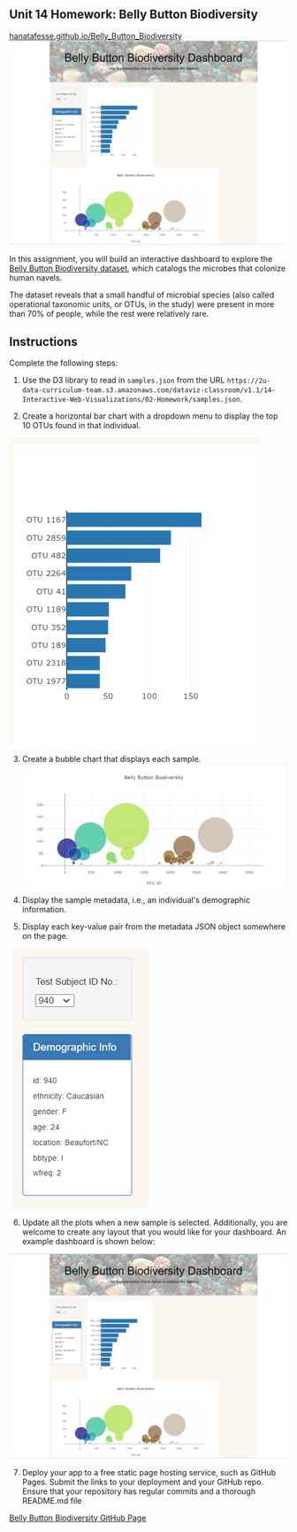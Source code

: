 ## Unit 14 Homework: Belly Button Biodiversity

[hanatafesse.github.io/Belly_Button_Biodiversity](https://hanatafesse.github.io/Belly_Button_Biodiversity/)
![Belly Button Biodiversity](/Images/Belly_Button_Biodiversity_full_page.png)

In this assignment, you will build an interactive dashboard to explore the [Belly Button Biodiversity dataset](http://robdunnlab.com/projects/belly-button-biodiversity/), which catalogs the microbes that colonize human navels.

The dataset reveals that a small handful of microbial species (also called operational taxonomic units, or OTUs, in the study) were present in more than 70% of people, while the rest were relatively rare.

## Instructions

Complete the following steps:

1. Use the D3 library to read in `samples.json` from the URL `https://2u-data-curriculum-team.s3.amazonaws.com/dataviz-classroom/v1.1/14-Interactive-Web-Visualizations/02-Homework/samples.json`.

2. Create a horizontal bar chart with a dropdown menu to display the top 10 OTUs found in that individual.

![Belly Button Biodiversity Bar Chart](/Images/bar_Chart.png)

3. Create a bubble chart that displays each sample.
![Belly Button Biodiversity Bubble Chart](/Images/bubble_chart.png)

4. Display the sample metadata, i.e., an individual's demographic information.
5. Display each key-value pair from the metadata JSON object somewhere on the page.

![Belly Button Biodiversity metadata](/Images/metadata.png)

6. Update all the plots when a new sample is selected. Additionally, you are welcome to create any layout that you would like for your dashboard. An example dashboard is shown below:

![Belly Button Biodiversity](/Images/Belly_Button_Biodiversity_full_page.png)

7. Deploy your app to a free static page hosting service, such as GitHub Pages. Submit the links to your deployment and your GitHub repo. Ensure that your repository has regular commits and a thorough README.md file

[Belly Button Biodiversity GitHub Page](https://github.com/HanaTafesse/Belly_Button_Biodiversity)